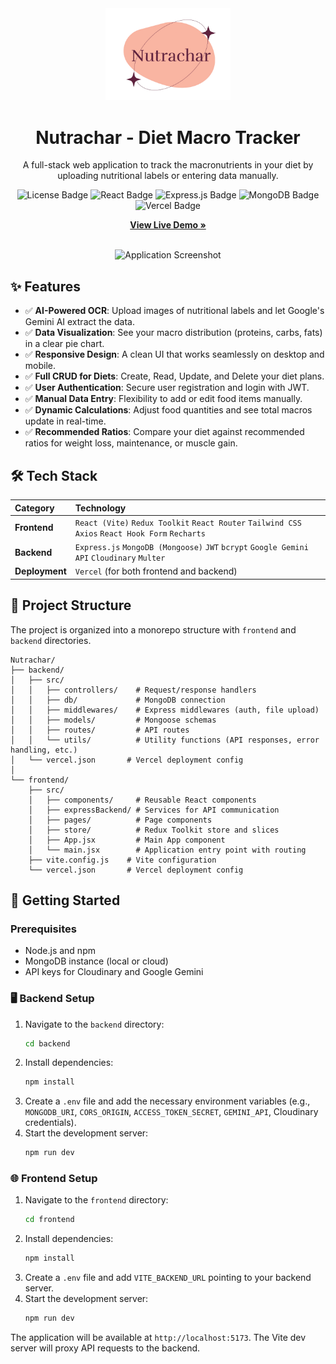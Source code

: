 <div align="center">
  <img src="frontend/public/logo-light.png" alt="Nutrachar Logo" width="200"/>
  <h1>Nutrachar - Diet Macro Tracker</h1>
  <p>
    A full-stack web application to track the macronutrients in your diet by uploading nutritional labels or entering data manually.
  </p>
  
  <!-- Badges -->
  <p>
    <img src="https://img.shields.io/badge/license-ISC-blue.svg" alt="License Badge">
    <img src="https://img.shields.io/badge/React-20232A?style=for-the-badge&logo=react&logoColor=61DAFB" alt="React Badge">
    <img src="https://img.shields.io/badge/Express.js-000000?style=for-the-badge&logo=express&logoColor=white" alt="Express.js Badge">
    <img src="https://img.shields.io/badge/MongoDB-47A248?style=for-the-badge&logo=mongodb&logoColor=white" alt="MongoDB Badge">
    <img src="https://img.shields.io/badge/Vercel-000000?style=for-the-badge&logo=vercel&logoColor=white" alt="Vercel Badge">
  </p>
  
  <a href="#"><strong>View Live Demo »</strong></a>
</div>

<br>

<div align="center">
  <img src="nutrachar-assets/schema.png" alt="Application Screenshot" width="800"/>
</div>

## ✨ Features

-   ✅ **AI-Powered OCR**: Upload images of nutritional labels and let Google's Gemini AI extract the data.
-   ✅ **Data Visualization**: See your macro distribution (proteins, carbs, fats) in a clear pie chart.
-   ✅ **Responsive Design**: A clean UI that works seamlessly on desktop and mobile.
-   ✅ **Full CRUD for Diets**: Create, Read, Update, and Delete your diet plans.
-   ✅ **User Authentication**: Secure user registration and login with JWT.
-   ✅ **Manual Data Entry**: Flexibility to add or edit food items manually.
-   ✅ **Dynamic Calculations**: Adjust food quantities and see total macros update in real-time.
-   ✅ **Recommended Ratios**: Compare your diet against recommended ratios for weight loss, maintenance, or muscle gain.

## 🛠️ Tech Stack

| Category      | Technology                                                                                             |
| :------------ | :----------------------------------------------------------------------------------------------------- |
| **Frontend**  | `React (Vite)` `Redux Toolkit` `React Router` `Tailwind CSS` `Axios` `React Hook Form` `Recharts`        |
| **Backend**   | `Express.js` `MongoDB (Mongoose)` `JWT` `bcrypt` `Google Gemini API` `Cloudinary` `Multer`               |
| **Deployment**| `Vercel` (for both frontend and backend)                                                                 |

## 📂 Project Structure

The project is organized into a monorepo structure with `frontend` and `backend` directories.

```
Nutrachar/
├── backend/
│   ├── src/
│   │   ├── controllers/    # Request/response handlers
│   │   ├── db/             # MongoDB connection
│   │   ├── middlewares/    # Express middlewares (auth, file upload)
│   │   ├── models/         # Mongoose schemas
│   │   ├── routes/         # API routes
│   │   └── utils/          # Utility functions (API responses, error handling, etc.)
│   └── vercel.json       # Vercel deployment config
│
└── frontend/
    ├── src/
    │   ├── components/     # Reusable React components
    │   ├── expressBackend/ # Services for API communication
    │   ├── pages/          # Page components
    │   ├── store/          # Redux Toolkit store and slices
    │   ├── App.jsx         # Main App component
    │   └── main.jsx        # Application entry point with routing
    ├── vite.config.js    # Vite configuration
    └── vercel.json       # Vercel deployment config
```

## 🚀 Getting Started

### Prerequisites

-   Node.js and npm
-   MongoDB instance (local or cloud)
-   API keys for Cloudinary and Google Gemini

### 🖥️ Backend Setup

1.  Navigate to the `backend` directory:
    ```sh
    cd backend
    ```
2.  Install dependencies:
    ```sh
    npm install
    ```
3.  Create a `.env` file and add the necessary environment variables (e.g., `MONGODB_URI`, `CORS_ORIGIN`, `ACCESS_TOKEN_SECRET`, `GEMINI_API`, Cloudinary credentials).
4.  Start the development server:
    ```sh
    npm run dev
    ```

### 🌐 Frontend Setup

1.  Navigate to the `frontend` directory:
    ```sh
    cd frontend
    ```
2.  Install dependencies:
    ```sh
    npm install
    ```
3.  Create a `.env` file and add `VITE_BACKEND_URL` pointing to your backend server.
4.  Start the development server:
    ```sh
    npm run dev
    ```

The application will be available at `http://localhost:5173`. The Vite dev server will proxy API requests to the backend.

